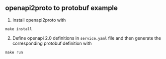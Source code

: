## openapi2proto to protobuf example

1. Install openapi2proto with 
```console
make install
```
2. Define openapi 2.0 definitions in `service.yaml` file and then generate the corresponding protobuf definition with 

```console
make run
```
